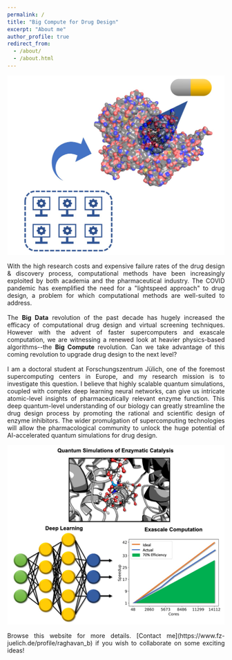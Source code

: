 ```yaml
---
permalink: /
title: "Big Compute for Drug Design"
excerpt: "About me"
author_profile: true
redirect_from: 
  - /about/
  - /about.html
---
```


<p align="center">
 <img src="images/Banner.jpg">
</p>

<div style="text-align: justify">
With the high research costs and expensive failure rates of the drug design & discovery process, computational methods have been increasingly exploited by both academia and the pharmaceutical industry. The COVID pandemic has exemplified the need for a "lightspeed approach" to drug design, a problem for which computational methods are well-suited to address.
<br>
<br>
The <b>Big Data</b> revolution of the past decade has hugely increased the efficacy of computational drug design and virtual screening techniques. However with the advent of faster supercomputers and exascale computation, we are witnessing a renewed look at heavier physics-based algorithms--the <b>Big Compute</b> revolution. Can we take advantage of this coming revolution to upgrade drug design to the next level?
<br>
<br>
I am a doctoral student at Forschungszentrum Jülich, one of the foremost supercomputing centers in Europe, and my research mission is to investigate this question. I believe that highly scalable quantum simulations, coupled with complex deep learning neural networks, can give us intricate atomic-level insights of pharmaceutically relevant enzyme function. This deep quantum-level understanding of our biology can greatly streamline the drug design process by promoting the rational and scientific design of enzyme inhibitors. The wider promulgation of supercomputing technologies will allow the pharmacological community to unlock the huge potential of AI-accelerated quantum simulations for drug design.
</div>

<p align="center">
 <img src="images/Banner2.jpg">
</p>

<div style="text-align: justify">
Browse this website for more details. [Contact me](https://www.fz-juelich.de/profile/raghavan_b) if you wish to collaborate on some exciting ideas!
</div>
